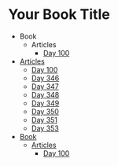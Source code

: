 # Your Book Title

- Book
  - Articles
    * [Day 100](_book/articles/day100.md)
- [Articles](articles/README.md)
  * [Day 100](articles/day100.md)
  * [Day 346](articles/day346.md)
  * [Day 347](articles/day347.md)
  * [Day 348](articles/day348.md)
  * [Day 349](articles/day349.md)
  * [Day 350](articles/day350.md)
  * [Day 351](articles/day351.md)
  * [Day 353](articles/day353.md)
- [Book](book/README.md)
  - [Articles](book/articles/README.md)
    * [Day 100](book/articles/day-100.md)
